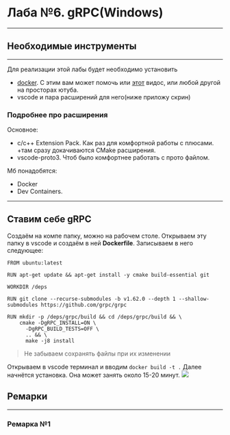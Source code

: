 # Лаба №6. gRPC(Windows)
-----
## Необходимые инструменты
-----
Для реализации этой лабы будет необходимо установить 
* [docker](https://docs.docker.com/desktop/install/windows-install/). С этим вам может помочь или [этот](https://www.youtube.com/watch?v=ZyBBv1JmnWQ&ab_channel=TheBinaryBits) видос, или любой другой на просторах ютуба.
* vscode и пара расширений для него(ниже приложу скрин)

### Подробнее про расширения
Основное:
* c/c++ Extension Pack. Как раз для комфортной работы с плюсами. +там сразу докачиваются CMake расширения.
* vscode-proto3. Чтоб было комфортнее работать с прото файлом.

Мб понадобятся:
* Docker
* Dev Containers. 
-----
## Ставим себе gRPC
Создаём на компе папку, можно на рабочем столе. Открываем эту папку в vscode и создаём в ней **Dockerfile**.
Записываем в него следующее:
```
FROM ubuntu:latest

RUN apt-get update && apt-get install -y cmake build-essential git

WORKDIR /deps

RUN git clone --recurse-submodules -b v1.62.0 --depth 1 --shallow-submodules https://github.com/grpc/grpc

RUN mkdir -p /deps/grpc/build && cd /deps/grpc/build && \
    cmake -DgRPC_INSTALL=ON \
      -DgRPC_BUILD_TESTS=OFF \
      .. && \
      make -j8 install
```
> Не забываем сохранять файлы при их изменении

Открываем в vscode терминал и вводим `docker build -t .`
Далее начнётся установка. Она может занять около 15-20 минут.
![](https://drive.google.com/file/d/1paEmANhL-X77LTC7iiB20NSpGRCJeH1l/view?usp=sharing)


## Ремарки
-----
### Ремарка №1


